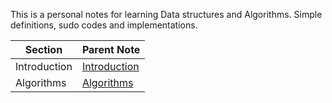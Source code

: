
This is a personal notes for learning Data structures and Algorithms. Simple definitions, sudo codes and implementations.

|   Section | Parent Note |
|-----------|-------|
|Introduction| [Introduction](docs/Introduction/Intro) |
|Algorithms| [Algorithms](docs/Algorithms/Basics) |